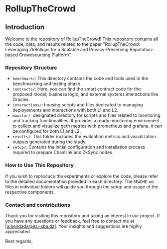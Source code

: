 # RollupTheCrowd

## Introduction

Welcome to the repository of RollupTheCrowd! This repository contains all the code, data, and results related to the paper "RollupTheCrowd: Leveraging ZkRollups for a Scalable and Privacy-Preserving Reputation-based Crowdsourcing Platform"


### Repository Structure

- `benchmark/`: This directory contains the code and tools used in the benchmarking and testing phase .
- `contracts/`: Here, you can find the smart contract code for the: proposed model, business logic, and external systems interactions like Oracles.
- `interactions/`: housing scripts and files dedicated to managing deployements and  interactions with both L1 and L2.
- `monitor/`: designated directory for scripts and files related to monitoring and tracking functionalities. It provides a ready monitoring environment to collect and visualize geth metrics with prometheus and grafana. it can be configured for both L1 and L2.
- `results/`: This folder includes the evaluation metrics and visualization outputs generated during the study.
- `setup/`: Contains the initial configuration and installation process required to prepare Chainlink and ZkSync nodes.

### How to Use This Repository

If you wish to reproduce the experiments or explore the code, please refer to the detailed documentation provided in each directory. The `README.md` files in individual folders will guide you through the setup and usage of the respective components.

### Contact and contributions

Thank you for visiting this repository and taking an interest in our project. If you have any questions or feedback, feel free to contact me at [a.bendada@esi-sba.dz]. Your insights and suggestions are highly appreciated.


Best regards,